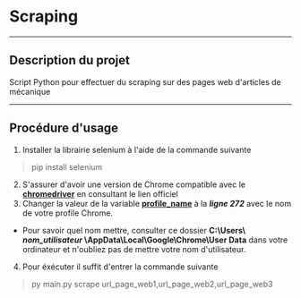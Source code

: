 # Scraping

---

## Description du projet

Script Python pour effectuer du scraping sur des pages web d'articles de mécanique

---

## Procédure d'usage
1. Installer la librairie selenium à l'aide de la commande suivante
>pip install selenium
2. S'assurer d'avoir une version de Chrome compatible avec le [**chromedriver**](https://sites.google.com/chromium.org/driver/downloads) en consultant le lien officiel
3. Changer la valeur de la variable [**profile_name**](main.py) à la ***ligne 272*** avec le nom de votre profile Chrome.
* Pour savoir quel nom mettre, consulter ce dossier 
**C:\Users\ *nom_utilisateur* \AppData\Local\Google\Chrome\User Data** dans votre ordinateur et n'oubliez pas de mettre votre nom d'utilisateur.
4. Pour éxécuter il suffit d'entrer la commande suivante
>py main.py scrape url_page_web1,url_page_web2,url_page_web3
